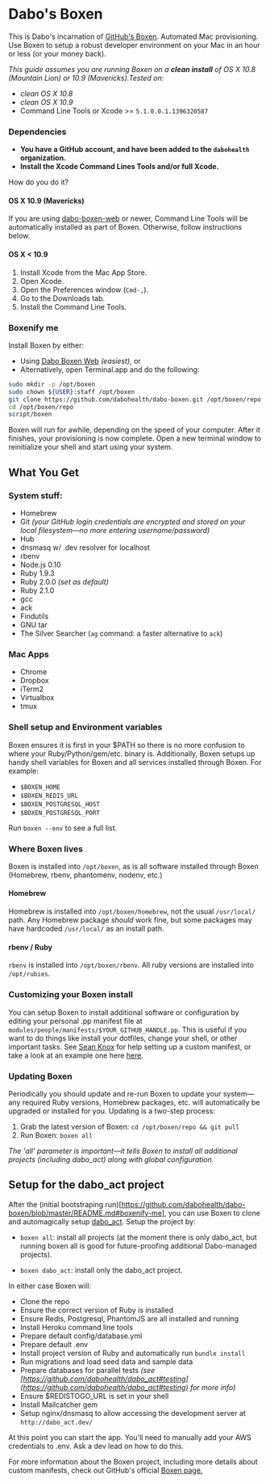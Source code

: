 # Dabo's Boxen

This is Dabo's incarnation of [GitHub's Boxen](https://boxen.github.com). Automated Mac provisioning. Use Boxen to setup a robust developer environment on your Mac in an hour or less (or your money back).

*This guide assumes you are running Boxen on a __clean install__ of OS X 10.8 (Mountain Lion) or 10.9 (Mavericks).Tested on:*
- *clean OS X 10.8*
- *clean OS X 10.9*
- Command Line Tools or Xcode >= `5.1.0.0.1.1396320587`

### Dependencies

- **You have a GitHub account, and have been added to the `dabohealth` organization.**
- **Install the Xcode Command Lines Tools and/or full Xcode.**

How do you do it?

#### OS X 10.9 (Mavericks)

If you are using [dabo-boxen-web](https://dabo-boxen-web.herokuapp.com)
or newer, Command Line Tools will be automatically installed as part of Boxen.
Otherwise, follow instructions below.

#### OS X < 10.9

1. Install Xcode from the Mac App Store.
1. Open Xcode.
1. Open the Preferences window (`Cmd-,`).
1. Go to the Downloads tab.
1. Install the Command Line Tools.


### Boxenify me

Install Boxen by either:
* Using [Dabo Boxen Web](https://dabo-boxen-web.herokuapp.com) *(easiest)*, or
* Alternatively, open Terminal.app and do the following:

```bash
sudo mkdir -p /opt/boxen
sudo chown ${USER}:staff /opt/boxen
git clone https://github.com/dabohealth/dabo-boxen.git /opt/boxen/repo
cd /opt/boxen/repo
script/boxen
```

Boxen will run for awhile, depending on the speed of your computer. After it finishes, your provisioning is now complete. Open a new terminal window to reinitialize your shell and start using your system.

## What You Get

### System stuff:
* Homebrew
* Git *(your GitHub login credentials are encrypted and stored on your local filesystem—no more entering username/password)*
* Hub
* dnsmasq w/ .dev resolver for localhost
* rbenv
* Node.js 0.10
* Ruby 1.9.3
* Ruby 2.0.0 *(set as default)*
* Ruby 2.1.0
* gcc
* ack
* Findutils
* GNU tar
* The Silver Searcher (`ag` command: a faster alternative to `ack`)

### Mac Apps
* Chrome
* Dropbox
* iTerm2
* Virtualbox
* tmux

### Shell setup and Environment variables
Boxen ensures it is first in your $PATH so there is no more confusion to where your Ruby/Python/gem/etc. binary is. Additionally, Boxen setups up handy shell variables for Boxen and all services installed through Boxen. For example:
* `$BOXEN_HOME`
* `$BOXEN_REDIS_URL`
* `$BOXEN_POSTGRESQL_HOST`
* `$BOXEN_POSTGRESQL_PORT`

Run `boxen --env` to see a full list.

### Where Boxen lives
Boxen is installed into `/opt/boxen`, as is all software installed through Boxen (Homebrew, rbenv, phantomenv, nodenv, etc.)
#### Homebrew
Homebrew is installed into `/opt/boxen/homebrew`, not the usual `/usr/local/` path. Any Homebrew package *should* work fine, but some packages may have hardcoded `/usr/local/` as an install path.
#### rbenv / Ruby
`rbenv` is installed into `/opt/boxen/rbenv`. All ruby versions are installed into `/opt/rubies`.

### Customizing your Boxen install
You can setup Boxen to install additional software or configuration by editing your personal .pp manifest file at `modules/people/manifests/$YOUR_GITHUB_HANDLE.pp`. This is useful if you want to do things like install your dotfiles, change your shell, or other important tasks. See [Sean Knox](https://github.com/seanknox) for help setting up a custom manifest, or take a look at an example one here [here](https://github.com/boxen/our-boxen/blob/master/modules/people/README.md).

### Updating Boxen
Periodically you should update and re-run Boxen to update your system—any required Ruby versions, Homebrew packages, etc. will automatically be upgraded or installed for you. Updating is a two-step process:

1. Grab the latest version of Boxen: `cd /opt/boxen/repo && git pull`
2. Run Boxen: `boxen all`

*The 'all' parameter is important—it tells Boxen to install all additional projects (including dabo_act) along with global configuration.*

## Setup for the dabo_act project

After the (initial bootstraping run)[https://github.com/dabohealth/dabo-boxen/blob/master/README.md#boxenify-me], you can use Boxen to clone and automagically setup [dabo_act](https://github.com/dabohealth/dabo_act). Setup the project by:

* `boxen all`: install all projects (at the moment there is only dabo_act, but running boxen all is good for future-proofing additional Dabo-managed projects).

* `boxen dabo_act`: install only the dabo_act project.

In either case Boxen will:

* Clone the repo
* Ensure the correct version of Ruby is installed
* Ensure Redis, Postgresql, PhantomJS are all installed and running
* Install Heroku command line tools
* Prepare default config/database.yml
* Prepare default .env
* Install project version of Ruby and automatically run `bundle install`
* Run migrations and load seed data and sample data
* Prepare databases for parallel tests *(see [https://github.com/dabohealth/dabo_act#testing](https://github.com/dabohealth/dabo_act#testing) for more info)*
* Ensure $REDISTOGO_URL is set in your shell
* Install Mailcatcher gem
* Setup nginx/dnsmasq to allow accessing the development server at `http://dabo_act.dev/`

At this point you can start the app. You'll need to manually add your AWS credentials to .env. Ask a dev lead on how to do this.

For more information about the Boxen project, including more details about custom manifests, check out GitHub's official [Boxen page.](https://github.com/boxen/our-boxen)

